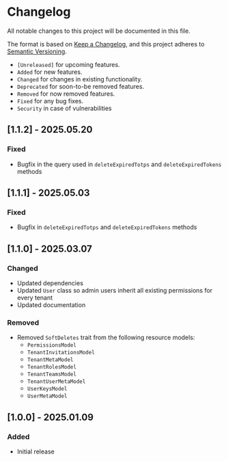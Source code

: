 # Changelog

All notable changes to this project will be documented in this file.

The format is based on [Keep a Changelog](https://keepachangelog.com/en/1.0.0/),
and this project adheres to [Semantic Versioning](https://semver.org/spec/v2.0.0.html).

- `[Unreleased]` for upcoming features.
- `Added` for new features.
- `Changed` for changes in existing functionality.
- `Deprecated` for soon-to-be removed features.
- `Removed` for now removed features.
- `Fixed` for any bug fixes.
- `Security` in case of vulnerabilities

## [1.1.2] - 2025.05.20

### Fixed

- Bugfix in the query used in `deleteExpiredTotps` and `deleteExpiredTokens` methods

## [1.1.1] - 2025.05.03

### Fixed

- Bugfix in `deleteExpiredTotps` and `deleteExpiredTokens` methods 

## [1.1.0] - 2025.03.07

### Changed

- Updated dependencies
- Updated `User` class so admin users inherit all existing permissions for every tenant
- Updated documentation

### Removed

- Removed `SoftDeletes` trait from the following resource models:
  - `PermissionsModel`
  - `TenantInvitationsModel`
  - `TenantMetaModel`
  - `TenantRolesModel`
  - `TenantTeamsModel`
  - `TenantUserMetaModel`
  - `UserKeysModel`
  - `UserMetaModel`

## [1.0.0] - 2025.01.09

### Added

- Initial release